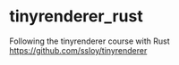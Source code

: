 # tinyrenderer_rust
Following the tinyrenderer course with Rust https://github.com/ssloy/tinyrenderer
